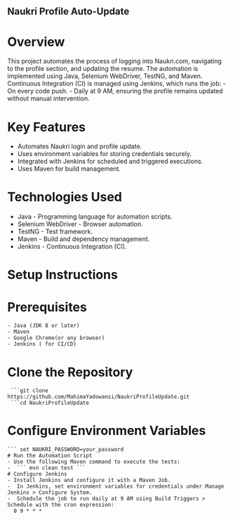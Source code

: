 ## Naukri Profile Auto-Update
# Overview
  This project automates the process of logging into Naukri.com, navigating to the profile section, and updating the resume. The automation is implemented using Java, Selenium WebDriver, TestNG, and Maven. Continuous Integration (CI) is managed using Jenkins, which runs the job:
     - On every code push.
     - Daily at 9 AM, ensuring the profile remains updated without manual intervention.
# Key Features
  - Automates Naukri login and profile update.
  - Uses environment variables for storing credentials securely.
  - Integrated with Jenkins for scheduled and triggered executions.
  - Uses Maven for build management.
# Technologies Used
 - Java - Programming language for automation scripts.
 - Selenium WebDriver - Browser automation.
 - TestNG - Test framework.
 - Maven - Build and dependency management.
 - Jenkins - Continuous Integration (CI).
# Setup Instructions
  # Prerequisites
    - Java (JDK 8 or later)
    - Maven
    - Google Chrome(or any browser)
    - Jenkins ( for CI/CD)
  # Clone the Repository
     ```git clone https://github.com/MahimaYadowansi/NaukriProfileUpdate.git
     ```cd NaukriProfileUpdate 
# Configure Environment Variables
  ``` set NAUKRI_USERNAME=your_email@example.com
  ``` set NAUKRI_PASSWORD=your_password 
# Run the Automation Script
 - Use the following Maven command to execute the tests:
 -  ``` mvn clean test ```
# Configure Jenkins
 - Install Jenkins and configure it with a Maven Job.
 -  In Jenkins, set environment variables for credentials under Manage Jenkins > Configure System.
 -  Schedule the job to run daily at 9 AM using Build Triggers > Schedule with the cron expression:
    0 9 * * *
    
   
    
